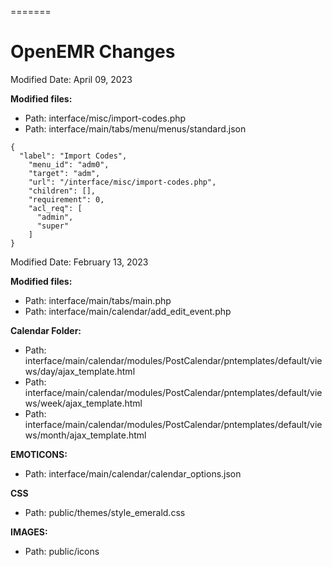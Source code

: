 =======
# OpenEMR Changes

Modified Date: April 09, 2023

**Modified files:**
* Path:  interface/misc/import-codes.php
* Path:  interface/main/tabs/menu/menus/standard.json

```
{
  "label": "Import Codes",
    "menu_id": "adm0",
    "target": "adm",
    "url": "/interface/misc/import-codes.php",
    "children": [],
    "requirement": 0,
    "acl_req": [
      "admin",
      "super"
    ]
}
```


Modified Date: February 13, 2023

**Modified files:**
* Path:  interface/main/tabs/main.php
* Path:  interface/main/calendar/add_edit_event.php

**Calendar Folder:**
* Path: interface/main/calendar/modules/PostCalendar/pntemplates/default/views/day/ajax_template.html
* Path: interface/main/calendar/modules/PostCalendar/pntemplates/default/views/week/ajax_template.html
* Path: interface/main/calendar/modules/PostCalendar/pntemplates/default/views/month/ajax_template.html

**EMOTICONS:** 
* Path: interface/main/calendar/calendar_options.json


**CSS**
* Path: public/themes/style_emerald.css

**IMAGES:**
* Path:  public/icons